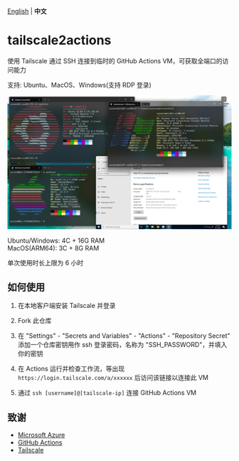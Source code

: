 [English](README.md) | **中文**
# tailscale2actions
使用 Tailscale 通过 SSH 连接到临时的 GitHub Actions VM，可获取全端口的访问能力

支持: Ubuntu、MacOS、Windows(支持 RDP 登录)

![screenshot](imgs/screenshot.jpg)

Ubuntu/Windows: 4C + 16G RAM  
MacOS(ARM64): 3C + 8G RAM

单次使用时长上限为 6 小时

## 如何使用
1. 在本地客户端安装 Tailscale 并登录

2. Fork 此仓库

3. 在 "Settings" - "Secrets and Variables" - "Actions" - "Repository Secret" 添加一个仓库密钥用作 ssh 登录密码，名称为 "SSH_PASSWORD"，并填入你的密钥

4. 在 Actions 运行并检查工作流，等出现 `https://login.tailscale.com/a/xxxxxx` 后访问该链接以连接此 VM

5. 通过 `ssh [username]@[tailscale-ip]` 连接 GitHub Actions VM

## 致谢
- [Microsoft Azure](https://azure.microsoft.com)
- [GitHub Actions](https://github.com/features/actions)
- [Tailscale](https://tailscale.com)